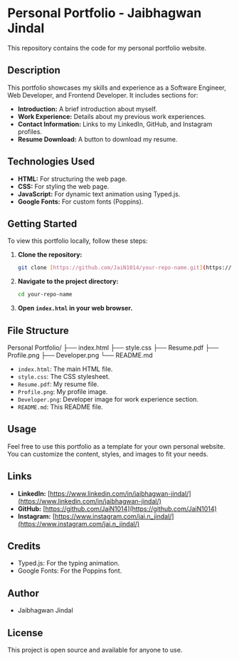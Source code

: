 # Personal Portfolio - Jaibhagwan Jindal

This repository contains the code for my personal portfolio website.

## Description

This portfolio showcases my skills and experience as a Software Engineer, Web Developer, and Frontend Developer. It includes sections for:

* **Introduction:** A brief introduction about myself.
* **Work Experience:** Details about my previous work experiences.
* **Contact Information:** Links to my LinkedIn, GitHub, and Instagram profiles.
* **Resume Download:** A button to download my resume.

## Technologies Used

* **HTML:** For structuring the web page.
* **CSS:** For styling the web page.
* **JavaScript:** For dynamic text animation using Typed.js.
* **Google Fonts:** For custom fonts (Poppins).

## Getting Started

To view this portfolio locally, follow these steps:

1.  **Clone the repository:**
    ```bash
    git clone [https://github.com/JaiN1014/your-repo-name.git](https://www.google.com/search?q=https://github.com/JaiN1014/your-repo-name.git)
    ```
2.  **Navigate to the project directory:**
    ```bash
    cd your-repo-name
    ```
3.  **Open `index.html` in your web browser.**

## File Structure

Personal Portfolio/
├── index.html
├── style.css
├── Resume.pdf
├── Profile.png
├── Developer.png
└── README.md
* `index.html`: The main HTML file.
* `style.css`: The CSS stylesheet.
* `Resume.pdf`: My resume file.
* `Profile.png`: My profile image.
* `Developer.png`: Developer image for work experience section.
* `README.md`: This README file.

## Usage

Feel free to use this portfolio as a template for your own personal website. You can customize the content, styles, and images to fit your needs.

## Links

* **LinkedIn:** [https://www.linkedin.com/in/jaibhagwan-jindal/](https://www.linkedin.com/in/jaibhagwan-jindal/)
* **GitHub:** [https://github.com/JaiN1014](https://github.com/JaiN1014)
* **Instagram:** [https://www.instagram.com/jai.n_jindal/](https://www.instagram.com/jai.n_jindal/)

## Credits

* Typed.js: For the typing animation.
* Google Fonts: For the Poppins font.

## Author

* Jaibhagwan Jindal

## License

This project is open source and available for anyone to use.
